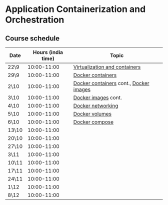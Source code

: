 # Application Containerization and Orchestration

## Course schedule

| Date | Hours (india time) | Topic                                                                                                  |
| ---- |--------------------|--------------------------------------------------------------------------------------------------------| 
| 22\9 | 	10:00-11:00      | [Virtualization and containers](tutorials/docker_intro.md)                                             | 
| 29\9 | 	10:00-11:00      | [Docker containers](tutorials/docker_containers.md)                                                    | 
| 2\10 | 	10:00-11:00      | [Docker containers](tutorials/docker_containers.md) cont., [Docker images](tutorials/docker_images.md) | 
| 3\10 | 	10:00-11:00      | [Docker images](tutorials/docker_images.md) cont.                                                      | 
| 4\10 | 	10:00-11:00      | [Docker networking](tutorials/docker_networking.md)                                                    | 
| 5\10 | 	10:00-11:00      | [Docker volumes](tutorials/docker_volumes.md)                                                          | 
| 6\10 | 	10:00-11:00      | [Docker compose](tutorials/docker_compose.md)                                                          | 
| 13\10 | 	10:00-11:00      |                                                                                                        | 
| 20\10 | 	10:00-11:00      |                                                                                                        | 
| 27\10 | 	10:00-11:00      |                                                                                                        | 
| 3\11 | 	10:00-11:00      |                                                                                                        | 
| 10\11 | 	10:00-11:00      |                                                                                                        | 
| 17\11 | 	10:00-11:00      |                                                                                                        | 
| 24\11 | 	10:00-11:00      |                                                                                                        | 
| 1\12 | 	10:00-11:00      |                                                                                                        | 
| 8\12 | 	10:00-11:00      |                                                                                                        | 